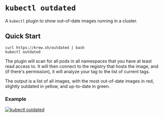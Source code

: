 # `kubectl outdated`

A `kubectl` plugin to show out-of-date images running in a cluster.

## Quick Start

```
curl https://krew.sh/outdated | bash
kubectl outdated
```

The plugin will scan for all pods in all namespaces that you have at least read access to. It will then connect to the registry that hosts the image, and (if there's permission), it will analyze your tag to the list of current tags.

The output is a list of all images, with the most out-of-date images in red, slightly outdated in yellow, and up-to-date in green.

### Example

[![kubectl outdated](https://asciinema.org/a/ESRC5ubIylWMSQgyi015j04oa.svg)](https://asciinema.org/a/ESRC5ubIylWMSQgyi015j04oa)
